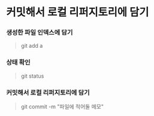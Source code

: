 # 커밋해서 로컬 리퍼지토리에 담기

### 생성한 파일 인덱스에 담기
>git add a

### 상태 확인
>git status

### 커밋해서 로컬 리퍼지토리에 담기
> git commit -m "파일에 적어둘 메모"
